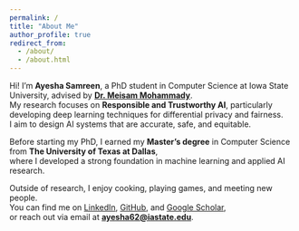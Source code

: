 ```yaml
---
permalink: /
title: "About Me"
author_profile: true
redirect_from: 
  - /about/
  - /about.html
---
```

Hi! I’m **Ayesha Samreen**, a PhD student in Computer Science at Iowa State University, advised by [**Dr. Meisam Mohammady**](https://meisamcs.github.io/).  
My research focuses on **Responsible and Trustworthy AI**, particularly developing deep learning techniques for differential privacy and fairness.  
I aim to design AI systems that are accurate, safe, and equitable.

Before starting my PhD, I earned my **Master’s degree** in Computer Science from **The University of Texas at Dallas**,  
where I developed a strong foundation in machine learning and applied AI research.

Outside of research, I enjoy cooking, playing games, and meeting new people.  
You can find me on [LinkedIn](https://www.linkedin.com/in/ayesha-samreen-08b72a15b/), [GitHub](https://github.com/ayesha0504), and [Google Scholar](https://scholar.google.com/citations?user=0FAc_VkAAAAJ&hl=en),  
or reach out via email at **ayesha62@iastate.edu**.
